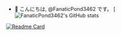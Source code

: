- 👋 こんにちは, @FanaticPond3462 です。
[![FanaticPond3462's GitHub stats](https://github-readme-stats.vercel.app/api?username=FanaticPond3462&theme=vue-dark&show_icons=true)

[![Readme Card](https://github-readme-stats.vercel.app/api/pin/?username=FanaticPond3462&repo=tsukuyomichan-talksoft)](https://github.com/FanaticPond3462/tsukuyomichan-talksoft)
<!---
FanaticPond3462/FanaticPond3462 is a ✨ special ✨ repository because its `README.md` (this file) appears on your GitHub profile.
You can click the Preview link to take a look at your changes.
--->
